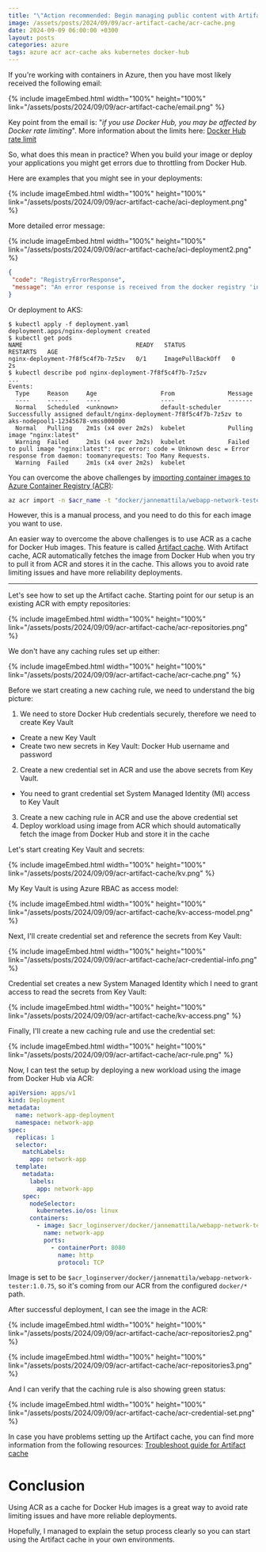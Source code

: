 ```yaml
---
title: "\"Action recommended: Begin managing public content with Artifact Cache\""
image: /assets/posts/2024/09/09/acr-artifact-cache/acr-cache.png
date: 2024-09-09 06:00:00 +0300
layout: posts
categories: azure
tags: azure acr acr-cache aks kubernetes docker-hub
---
```


If you're working with containers in Azure, then you have most likely received the following email:

{% include imageEmbed.html width="100%" height="100%" link="/assets/posts/2024/09/09/acr-artifact-cache/email.png" %}

Key point from the email is: "_if you use Docker Hub, you may be affected by Docker rate limiting_".
More information about the limits here:
[Docker Hub rate limit](https://docs.docker.com/docker-hub/download-rate-limit/)

So, what does this mean in practice?
When you build your image or deploy your applications you might get errors due to throttling from Docker Hub.

Here are examples that you might see in your deployments:

{% include imageEmbed.html width="100%" height="100%" link="/assets/posts/2024/09/09/acr-artifact-cache/aci-deployment.png" %}

More detailed error message:

{% include imageEmbed.html width="100%" height="100%" link="/assets/posts/2024/09/09/acr-artifact-cache/aci-deployment2.png" %}

```json
{
 "code": "RegistryErrorResponse",
 "message": "An error response is received from the docker registry 'index.docker.io'. Please retry later."
}
```

Or deployment to AKS:

```console
$ kubectl apply -f deployment.yaml
deployment.apps/nginx-deployment created
$ kubectl get pods
NAME                                READY   STATUS             RESTARTS   AGE
nginx-deployment-7f8f5c4f7b-7z5zv   0/1     ImagePullBackOff   0          2s
$ kubectl describe pod nginx-deployment-7f8f5c4f7b-7z5zv
...
Events:
  Type     Reason     Age                  From               Message
  ----     ------     ----                 ----               -------
  Normal   Scheduled  <unknown>            default-scheduler  Successfully assigned default/nginx-deployment-7f8f5c4f7b-7z5zv to aks-nodepool1-12345678-vmss000000
  Normal   Pulling    2m1s (x4 over 2m2s)  kubelet            Pulling image "nginx:latest"
  Warning  Failed     2m1s (x4 over 2m2s)  kubelet            Failed to pull image "nginx:latest": rpc error: code = Unknown desc = Error response from daemon: toomanyrequests: Too Many Requests.
  Warning  Failed     2m1s (x4 over 2m2s)  kubelet
```

You can overcome the above challenges by
[importing container images to Azure Container Registry (ACR)](https://learn.microsoft.com/en-us/azure/container-registry/container-registry-import-images?tabs=azure-cli):

```bash
az acr import -n $acr_name -t "docker/jannemattila/webapp-network-tester" --source "docker.io/jannemattila/webapp-network-tester" 
```

However, this is a manual process, and you need to do this for each image you want to use.

An easier way to overcome the above challenges is to use ACR as a cache for Docker Hub images.
This feature is called [Artifact cache](https://learn.microsoft.com/en-us/azure/container-registry/container-registry-artifact-cache).
With Artifact cache, ACR automatically fetches the image from Docker Hub when you try to pull it from ACR and stores it in the cache.
This allows you to avoid rate limiting issues and have more reliability deployments.

---

Let's see how to set up the Artifact cache. Starting point for our setup is an existing ACR with
empty repositories:

{% include imageEmbed.html width="100%" height="100%" link="/assets/posts/2024/09/09/acr-artifact-cache/acr-repositories.png" %}

We don't have any caching rules set up either:

{% include imageEmbed.html width="100%" height="100%" link="/assets/posts/2024/09/09/acr-artifact-cache/acr-cache.png" %}

Before we start creating a new caching rule, we need to understand the big picture:

1. We need to store Docker Hub credentials securely, therefore we need to create Key Vault
  - Create a new Key Vault
  - Create two new secrets in Key Vault: Docker Hub username and password
2. Create a new credential set in ACR and use the above secrets from Key Vault.
  - You need to grant credential set System Managed Identity (MI) access to Key Vault
3. Create a new caching rule in ACR and use the above credential set
4. Deploy workload using image from ACR which should automatically fetch the image from Docker Hub and store it in the cache


Let's start creating Key Vault and secrets:

{% include imageEmbed.html width="100%" height="100%" link="/assets/posts/2024/09/09/acr-artifact-cache/kv.png" %}

My Key Vault is using Azure RBAC as access model:

{% include imageEmbed.html width="100%" height="100%" link="/assets/posts/2024/09/09/acr-artifact-cache/kv-access-model.png" %}

Next, I'll create credential set and reference the secrets from Key Vault:

{% include imageEmbed.html width="100%" height="100%" link="/assets/posts/2024/09/09/acr-artifact-cache/acr-credential-info.png" %}

Credential set creates a new System Managed Identity which I need to grant access to read the secrets from Key Vault:

{% include imageEmbed.html width="100%" height="100%" link="/assets/posts/2024/09/09/acr-artifact-cache/kv-access.png" %}

Finally, I'll create a new caching rule and use the credential set:

{% include imageEmbed.html width="100%" height="100%" link="/assets/posts/2024/09/09/acr-artifact-cache/acr-rule.png" %}

Now, I can test the setup by deploying a new workload using the image from Docker Hub via ACR:

```yaml
apiVersion: apps/v1
kind: Deployment
metadata:
  name: network-app-deployment
  namespace: network-app
spec:
  replicas: 1
  selector:
    matchLabels:
      app: network-app
  template:
    metadata:
      labels:
        app: network-app
    spec:
      nodeSelector:
        kubernetes.io/os: linux
      containers:
        - image: $acr_loginserver/docker/jannemattila/webapp-network-tester:1.0.75
          name: network-app
          ports:
            - containerPort: 8080
              name: http
              protocol: TCP
```

Image is set to be `$acr_loginserver/docker/jannemattila/webapp-network-tester:1.0.75`, so
it's coming from our ACR from the configured `docker/*` path.

After successful deployment, I can see the image in the ACR:

{% include imageEmbed.html width="100%" height="100%" link="/assets/posts/2024/09/09/acr-artifact-cache/acr-repositories2.png" %}

{% include imageEmbed.html width="100%" height="100%" link="/assets/posts/2024/09/09/acr-artifact-cache/acr-repositories3.png" %}

And I can verify that the caching rule is also showing green status:

{% include imageEmbed.html width="100%" height="100%" link="/assets/posts/2024/09/09/acr-artifact-cache/acr-credential-set.png" %}

In case you have problems setting up the Artifact cache, you can find more information from the following resources:
[Troubleshoot guide for Artifact cache](https://learn.microsoft.com/en-us/azure/container-registry/troubleshoot-artifact-cache)

# Conclusion

Using ACR as a cache for Docker Hub images is a great way to
avoid rate limiting issues and have more reliable deployments.

Hopefully, I managed to explain the setup process clearly
so you can start using the Artifact cache in your own environments.
